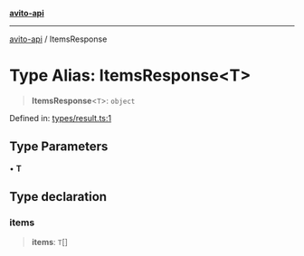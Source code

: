 [**avito-api**](../README.md)

***

[avito-api](../globals.md) / ItemsResponse

# Type Alias: ItemsResponse\<T\>

> **ItemsResponse**\<`T`\>: `object`

Defined in: [types/result.ts:1](https://github.com/demark-pro/avito-api/blob/1d3612bd3d7031e3e6036c5c6752c6189cef9c8c/src/types/result.ts#L1)

## Type Parameters

• **T**

## Type declaration

### items

> **items**: `T`[]

